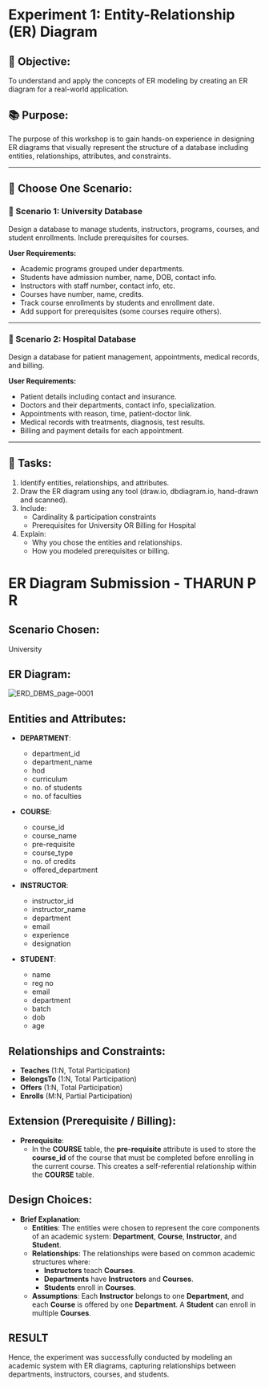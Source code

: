 # Experiment 1: Entity-Relationship (ER) Diagram

## 🎯 Objective:
To understand and apply the concepts of ER modeling by creating an ER diagram for a real-world application.

## 📚 Purpose:
The purpose of this workshop is to gain hands-on experience in designing ER diagrams that visually represent the structure of a database including entities, relationships, attributes, and constraints.

---

## 🧪 Choose One Scenario:

### 🔹 Scenario 1: University Database
Design a database to manage students, instructors, programs, courses, and student enrollments. Include prerequisites for courses.

**User Requirements:**
- Academic programs grouped under departments.
- Students have admission number, name, DOB, contact info.
- Instructors with staff number, contact info, etc.
- Courses have number, name, credits.
- Track course enrollments by students and enrollment date.
- Add support for prerequisites (some courses require others).

---

### 🔹 Scenario 2: Hospital Database
Design a database for patient management, appointments, medical records, and billing.

**User Requirements:**
- Patient details including contact and insurance.
- Doctors and their departments, contact info, specialization.
- Appointments with reason, time, patient-doctor link.
- Medical records with treatments, diagnosis, test results.
- Billing and payment details for each appointment.

---

## 📝 Tasks:
1. Identify entities, relationships, and attributes.
2. Draw the ER diagram using any tool (draw.io, dbdiagram.io, hand-drawn and scanned).
3. Include:
   - Cardinality & participation constraints
   - Prerequisites for University OR Billing for Hospital
4. Explain:
   - Why you chose the entities and relationships.
   - How you modeled prerequisites or billing.

# ER Diagram Submission - THARUN P R

## Scenario Chosen:

University 

## ER Diagram:

![ERD_DBMS_page-0001](https://github.com/user-attachments/assets/153a0b87-0d3e-49ba-a1aa-280637bcc7d0)

## Entities and Attributes:

- **DEPARTMENT**:  
  - department_id  
  - department_name  
  - hod  
  - curriculum  
  - no. of students  
  - no. of faculties  

- **COURSE**:  
  - course_id  
  - course_name  
  - pre-requisite  
  - course_type  
  - no. of credits  
  - offered_department  

- **INSTRUCTOR**:  
  - instructor_id  
  - instructor_name  
  - department  
  - email  
  - experience  
  - designation  

- **STUDENT**:  
  - name  
  - reg no  
  - email  
  - department  
  - batch  
  - dob  
  - age
 
## Relationships and Constraints:

- **Teaches** (1:N, Total Participation)  
- **BelongsTo** (1:N, Total Participation)  
- **Offers** (1:N, Total Participation)  
- **Enrolls** (M:N, Partial Participation)  

## Extension (Prerequisite / Billing):
- **Prerequisite**:  
  - In the **COURSE** table, the **pre-requisite** attribute is used to store the **course_id** of the course that must be completed before enrolling in the current course. This creates a self-referential relationship within the **COURSE** table.

## Design Choices:

- **Brief Explanation**:  
  - **Entities**: The entities were chosen to represent the core components of an academic system: **Department**, **Course**, **Instructor**, and **Student**.
  - **Relationships**: The relationships were based on common academic structures where:
    - **Instructors** teach **Courses**.
    - **Departments** have **Instructors** and **Courses**.
    - **Students** enroll in **Courses**.
  - **Assumptions**: Each **Instructor** belongs to one **Department**, and each **Course** is offered by one **Department**. A **Student** can enroll in multiple **Courses**.
    
## RESULT

Hence, the experiment was successfully conducted by modeling an academic system with ER diagrams, capturing relationships between departments, instructors, courses, and students.

